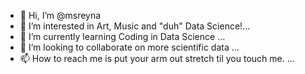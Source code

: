 - 👋 Hi, I’m @msreyna
- 👀 I’m interested in Art, Music and "duh" Data Science!...
- 🌱 I’m currently learning Coding in Data Science ...
- 💞️ I’m looking to collaborate on more scientific data  ...
- 📫 How to reach me is put your arm out stretch til you touch me.  ...

<!---
msreyna/msreyna is a ✨ special ✨ repository because its `README.md` (this file) appears on your GitHub profile.
You can click the Preview link to take a look at your changes.
--->
